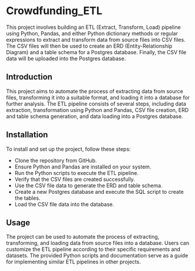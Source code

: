 # Crowdfunding_ETL

This project involves building an ETL (Extract, Transform, Load) pipeline using Python, Pandas, and either Python dictionary methods or regular expressions to extract and transform data from source files into CSV files. The CSV files will then be used to create an ERD (Entity-Relationship Diagram) and a table schema for a Postgres database. Finally, the CSV file data will be uploaded into the Postgres database.

## Introduction
This project aims to automate the process of extracting data from source files, transforming it into a suitable format, and loading it into a database for further analysis. The ETL pipeline consists of several steps, including data extraction, transformation using Python and Pandas, CSV file creation, ERD and table schema generation, and data loading into a Postgres database.

## Installation
To install and set up the project, follow these steps:

- Clone the repository from GitHub.
- Ensure Python and Pandas are installed on your system.
- Run the Python scripts to execute the ETL pipeline.
- Verify that the CSV files are created successfully.
- Use the CSV file data to generate the ERD and table schema.
- Create a new Postgres database and execute the SQL script to create the tables.
- Load the CSV file data into the database.

## Usage
The project can be used to automate the process of extracting, transforming, and loading data from source files into a database. Users can customize the ETL pipeline according to their specific requirements and datasets. The provided Python scripts and documentation serve as a guide for implementing similar ETL pipelines in other projects.

